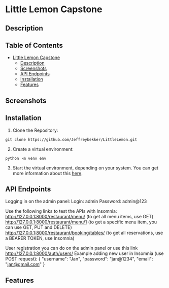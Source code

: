 # Little Lemon Capstone

## Description

## Table of Contents
* [Little Lemon Capstone](#little-lemon-capstone)
  * [Description](#description)
  * [Screenshots](#screenshots)
  * [API Endpoints](#api-endpoints)
  * [Installation](#installation)
  * [Features](#features)

## Screenshots

## Installation
1. Clone the Repository:
```
git clone https://github.com/Jeffreybekker/LittleLemon.git
```
2. Create a virtual environment:
```
python -m venv env
```
3. Start the virtual environment, depending on your system. You can get more information about this <a href="https://docs.python.org/3/tutorial/venv.html">here</a>.

## API Endpoints
Logging in on the admin panel:
Login: admin
Password: admin@123

Use the following links to test the APIs with Insomnia:
http://127.0.0.1:8000/restaurant/menu/     (to get all menu items, use GET)
http://127.0.0.1:8000/restaurant/menu/1    (to get a specific menu item, you can use GET, PUT and DELETE)
http://127.0.0.1:8000/restaurant/booking/tables/ (to get all reservations, use a BEARER TOKEN, use Insomnia)

User registration you can do on the admin panel or use this link http://127.0.0.1:8000/auth/users/
Example adding new user in Insomnia (use POST request):
{
	"username": "Jan",
	"password": "jan@1234",
	"email": "jan@gmail.com"
	}

 ## Features
